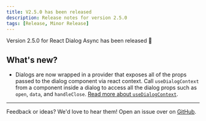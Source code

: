 ```yaml
---
title: V2.5.0 has been released
description: Release notes for version 2.5.0
tags: [Release, Minor Release]
---
```


Version 2.5.0 for React Dialog Async has been released 🎉
<!-- truncate -->

## What's new?
* Dialogs are now wrapped in a provider that exposes all of the props passed to the dialog component via react context. Call `useDialogContext` from a component inside a dialog to access all the dialog props such as `open`, `data`, and `handleClose`. [Read more about `useDialogContext`](/API/use-dialog-context).

---

Feedback or ideas? We'd love to hear them! Open an issue over on [GitHub](https://github.com/a16n-dev/react-dialog-async/issues).

